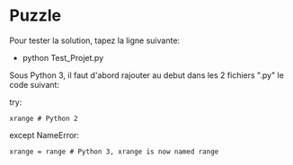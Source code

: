 # Puzzle


Pour tester la solution, tapez la ligne suivante:
* python Test_Projet.py

Sous Python 3, il faut d'abord rajouter au debut dans les 2 fichiers ".py" le code suivant:

try:

	xrange # Python 2
      
except NameError:

	xrange = range # Python 3, xrange is now named range     

